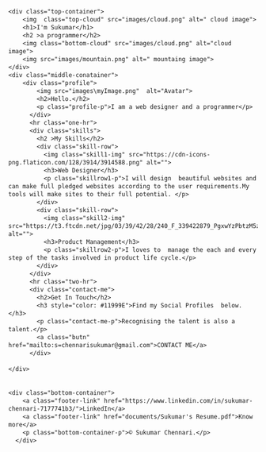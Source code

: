 <!DOCTYPE html>
<html lang="en">
<head>
    <meta charset="UTF-8">
    <meta http-equiv="X-UA-Compatible" content="IE=edge">
    <meta name="viewport" content="width=device-width, initial-scale=1.0">
    <title>Sukumar's Site</title>
    <link rel="stylesheet" href="css/style.css">
    <link href="https://fonts.googleapis.com/css2?family=Sacramento&display=swap" rel="stylesheet">
</head>

<body>

    <div class="top-container">
        <img  class="top-cloud" src="images/cloud.png" alt=" cloud image">
        <h1>I'm Sukumar</h1>
        <h2 >a programmer</h2>
        <img class="bottom-cloud" src="images/cloud.png" alt="cloud image">
        <img src="images/mountain.png" alt=" mountaing image">
    </div>
    <div class="middle-conatainer">
        <div class="profile">
            <img src="images\myImage.png"  alt="Avatar">
            <h2>Hello.</h2>
            <p class="profile-p">I am a web designer and a programmer</p>
          </div>
          <hr class="one-hr">
          <div class="skills">
            <h2 >My Skills</h2>
            <div class="skill-row">
              <img class="skill1-img" src="https://cdn-icons-png.flaticon.com/128/3914/3914588.png" alt="">
              <h3>Web Designer</h3>
              <p class="skillrow1-p">I will design  beautiful websites and can make full pledged websites according to the user requirements.My tools will make sites to their full potential. </p>
            </div>
            <div class="skill-row">
              <img class="skill2-img" src="https://t3.ftcdn.net/jpg/03/39/42/28/240_F_339422879_PgxwYzPbtzM5zVeNxn5tvUiAFonQnUT2.jpg" alt="">
              <h3>Product Management</h3>
              <p class="skillrow2-p">I loves to  manage the each and every step of the tasks involved in product life cycle.</p>
            </div>
          </div>
          <hr class="two-hr">
          <div class="contact-me">
            <h2>Get In Touch</h2>
            <h3 style="color: #11999E">Find my Social Profiles  below.</h3>
            <p class="contact-me-p">Recognising the talent is also a talent.</p>
            <a class="butn" href="mailto:s=chennarisukumar@gmail.com">CONTACT ME</a>
          </div>

    </div>


    <div class="bottom-container">
        <a class="footer-link" href="https://www.linkedin.com/in/sukumar-chennari-7177741b3/">LinkedIn</a>
        <a class="footer-link" href="documents/Sukumar's Resume.pdf">Know more</a>
        <p class="bottom-container-p">© Sukumar Chennari.</p>
      </div>
      
    
   
</body>
</html>
